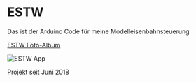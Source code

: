  ESTW
======
Das ist der Arduino Code für meine Modelleisenbahnsteuerung

[ESTW Foto-Album](https://photos.app.goo.gl/BcrruCCMoLmwhqbK6/ "sieh dir Fotos von dem Projekt und den Projektideen an")

![ESTW App](https://www.dropbox.com/s/486jfyky17n726s/ESTW.jpg?dl=0)

Projekt seit Juni 2018
